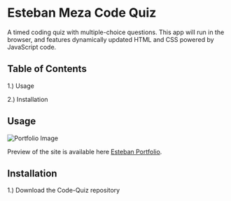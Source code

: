 # Esteban Meza Code Quiz
A timed coding quiz with multiple-choice questions. This app will run in the browser, and features dynamically updated HTML and CSS powered by JavaScript code. 

## Table of Contents

1.) Usage

2.) Installation

## Usage


![Portfolio Image](https://github.com/MezaCreative/Code-Quiz/blob/main/assets/Screenshot.png)

Preview of the site is available here [Esteban Portfolio](https://mezacreative.github.io/Code-Quiz/).


## Installation

1.) Download the Code-Quiz repository


